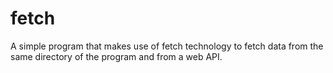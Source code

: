 # fetch

A simple program that makes use of fetch technology to fetch data from the same directory of the program and from a web API.
